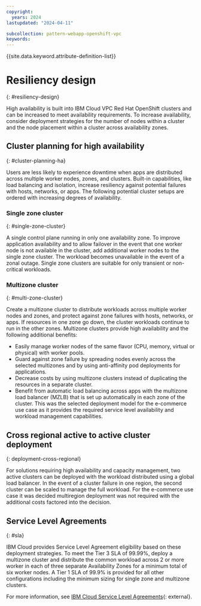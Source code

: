 ```yaml
---
copyright:
  years: 2024
lastupdated: "2024-04-11"

subcollection: pattern-webapp-openshift-vpc
keywords:
---
```

{{site.data.keyword.attribute-definition-list}}

# Resiliency design
{: #resiliency-design}

High availability is built into IBM Cloud VPC Red Hat OpenShift clusters and can be increased to meet availability requirements. To increase availability, consider deployment strategies for the number of nodes within a cluster and the node placement within a cluster across availability zones.

## Cluster planning for high availability
{: #cluster-planning-ha}

Users are less likely to experience downtime when apps are distributed across multiple worker nodes, zones, and clusters. Built-in capabilities, like load balancing and isolation, increase resiliency against potential failures with hosts, networks, or apps. The following potential cluster setups are ordered with increasing degrees of availability.

### Single zone cluster
{: #single-zone-cluster}

A single control plane running in only one availability zone. To improve application availability and to allow failover in the event that one worker node is not available in the cluster, add additional worker nodes to the single zone cluster. The workload becomes unavailable in the event of a zonal outage. Single zone clusters are suitable for only transient or non-critical workloads.

### Multizone cluster
{: #multi-zone-cluster}

Create a multizone cluster to distribute workloads across multiple worker nodes and zones, and protect against zone failures with hosts, networks, or apps. If resources in one zone go down, the cluster workloads continue to run in the other zones. Multizone clusters provide high availability and the following additional benefits:

- Easily manage worker nodes of the same flavor (CPU, memory, virtual or physical) with worker pools.
- Guard against zone failure by spreading nodes evenly across the selected multizones and by using anti-affinity pod deployments for applications.
- Decrease costs by using multizone clusters instead of duplicating the resources in a separate cluster.
- Benefit from automatic load balancing across apps with the multizone load balancer (MZLB) that is set up automatically in each zone of the cluster. This was the selected deployment model for the e-commerce use case as it provides the required service level availability and workload management capabilities.

## Cross regional active to active cluster deployment
{: deployment-cross-regional}

For solutions requiring high availability and capacity management, two active clusters can be deployed with the workload distributed using a global load balancer. In the event of a cluster failure in one region, the second cluster can be scaled to manage the full workload. For the e-commerce use case it was decided multiregion deployment was not required with the additional costs factored into the decision.

## Service Level Agreements
{: #sla}

IBM Cloud provides Service Level Agreement eligibility based on these deployment strategies. To meet the Tier 3 SLA of 99.99%, deploy a multizone cluster and distribute the common workload across 2 or more worker in each of three separate Availability Zones for a minimum total of six worker nodes. A Tier 1 SLA of 99.9% is provided for all other configurations including the minimum sizing for single zone and multizone clusters.

For more information, see [IBM Cloud Service Level Agreements](https://www.ibm.com/support/customer/csol/terms/?id=i126-9268&lc=en#detail-document){: external}.
